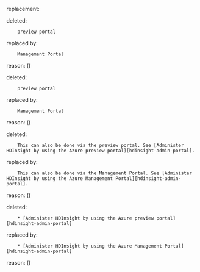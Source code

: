 replacement:

deleted:

		preview portal

replaced by:

		Management Portal

reason: ()

deleted:

		preview portal

replaced by:

		Management Portal

reason: ()

deleted:

		This can also be done via the preview portal. See [Administer HDInsight by using the Azure preview portal][hdinsight-admin-portal].

replaced by:

		This can also be done via the Management Portal. See [Administer HDInsight by using the Azure Management Portal][hdinsight-admin-portal].

reason: ()

deleted:

		* [Administer HDInsight by using the Azure preview portal][hdinsight-admin-portal]

replaced by:

		* [Administer HDInsight by using the Azure Management Portal][hdinsight-admin-portal]

reason: ()

